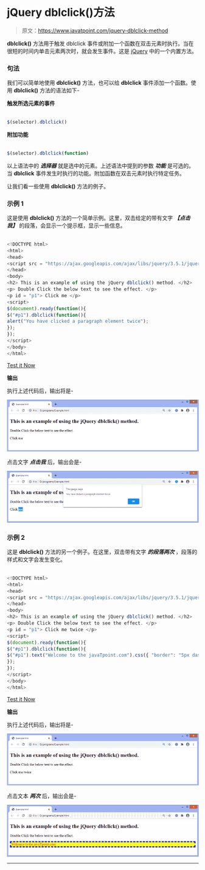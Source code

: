 # jQuery dblclick()方法

> 原文：<https://www.javatpoint.com/jquery-dblclick-method>

**dblclick()** 方法用于触发 dblclick 事件或附加一个函数在双击元素时执行。当在很短的时间内单击元素两次时，就会发生事件。这是 [jQuery](https://www.javatpoint.com/jquery-tutorial) 中的一个内置方法。

### 句法

我们可以简单地使用 **dblclick()** 方法，也可以给 **dblclick** 事件添加一个函数。使用 **dblclick()** 方法的语法如下-

**触发所选元素的事件**

```js

$(selector).dblclick()

```

**附加功能**

```js

$(selector).dblclick(function)

```

以上语法中的 ***选择器*** 就是选中的元素。上述语法中提到的参数 ***功能*** 是可选的。当 **dblclick** 事件发生时执行的功能。附加函数在双击元素时执行特定任务。

让我们看一些使用 **dblclick()** 方法的例子。

### 示例 1

这是使用 **dblclick()** 方法的一个简单示例。这里，双击给定的带有文字 ***【点击我】*** 的段落，会显示一个提示框，显示一些信息。

```js

<!DOCTYPE html>
<html>
<head>
<script src = "https://ajax.googleapis.com/ajax/libs/jquery/3.5.1/jquery.min.js"> </script> 
</head>
<body>
<h2> This is an example of using the jQuery dblclick() method. </h2>
<p> Double Click the below text to see the effect. </p>
<p id = "p1"> Click me </p>
<script>
$(document).ready(function(){
$("#p1").dblclick(function(){
alert("You have clicked a paragraph element twice");
});
});
</script>
</body>
</html>

```

[Test it Now](https://www.javatpoint.com/oprweb/test.jsp?filename=jquery-dblclick-method1)

**输出**

执行上述代码后，输出将是-

![jQuery dblclick() method](img/7835077a62b6e280495b7253a2506917.png)

点击文字 ***点击我*** 后，输出会是-

![jQuery dblclick() method](img/3f47bce25a0ef8636ee83480c0348c8a.png)

### 示例 2

这是 **dblclick()** 方法的另一个例子。在这里，双击带有文字 ***的段落两次*** ，段落的样式和文字会发生变化。

```js

<!DOCTYPE html>
<html>
<head>
<script src = "https://ajax.googleapis.com/ajax/libs/jquery/3.5.1/jquery.min.js"> </script> 
</head>
<body>
<h2> This is an example of using the jQuery dblclick() method. </h2>
<p> Double Click the below text to see the effect. </p>
<p id = "p1"> Click me twice </p>
<script>
$(document).ready(function(){
$("#p1").dblclick(function(){
$("#p1").text("Welcome to the javaTpoint.com").css({ "border": "5px dashed blue", "color": "red", "background-color": "yellow"});
});
});
</script>
</body>
</html>

```

[Test it Now](https://www.javatpoint.com/oprweb/test.jsp?filename=jquery-dblclick-method2)

**输出**

执行上述代码后，输出将是-

![jQuery dblclick() method](img/aabc7a7a6d974d86e935a7b64a35f187.png)

点击文本 ***两次*** 后，输出会是-

![jQuery dblclick() method](img/fefacc1b94fe5c77182d287648e987ad.png)

* * *